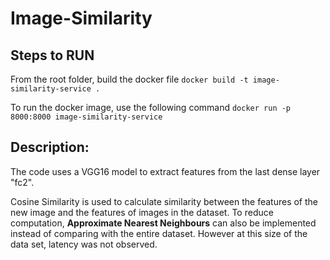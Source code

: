 # Image-Similarity

## Steps to RUN
From the root folder, build the docker file 
`docker build -t image-similarity-service .`

To run the docker image, use the following command
`docker run -p 8000:8000 image-similarity-service`

## Description:

The code uses a VGG16 model to extract features from the last dense layer "fc2". 

Cosine Similarity is used to calculate similarity between the features of the new image and the features of images in the dataset. 
To reduce computation, <b>Approximate Nearest Neighbours</b> can also be implemented instead of comparing with the entire dataset. However at this size of the data set, latency was not observed. 



